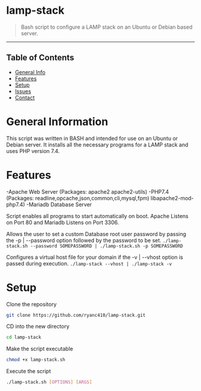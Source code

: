 # lamp-stack
> Bash script to configure a LAMP stack on an Ubuntu or Debian based server.

---

## Table of Contents
* [General Info]()
* [Features]()
* [Setup]()
* [Issues]()
* [Contact]()

# General Information
This script was written in BASH and intended for use on an Ubuntu or Debian server. It installs all the necessary programs for a LAMP stack and uses PHP version 7.4.

# Features
-Apache Web Server (Packages: apache2 apache2-utils)
-PHP7.4 (Packages: readline,opcache,json,common,cli,mysql,fpm) libapache2-mod-php7.4)
-Mariadb Database Server

Script enables all programs to start automatically on boot. Apache Listens on Port 80 and Mariadb Listens on Port 3306.

Allows the user to set a custom Database root user password by passing the -p | --password option followed by the password to be set.
`./lamp-stack.sh --password SOMEPASSWORD | ./lamp-stack.sh -p SOMEPASSWORD`

Configures a virtual host file for your domain if the -v | --vhost option is passed during execution.
`./lamp-stack --vhost | ./lamp-stack -v`

# Setup

Clone the repository
````bash
git clone https://github.com/ryanc410/lamp-stack.git
````

CD into the new directory
````bash
cd lamp-stack
````

Make the script executable
````bash
chmod +x lamp-stack.sh
````

Execute the script
````bash
./lamp-stack.sh [OPTIONS] [ARGS]

